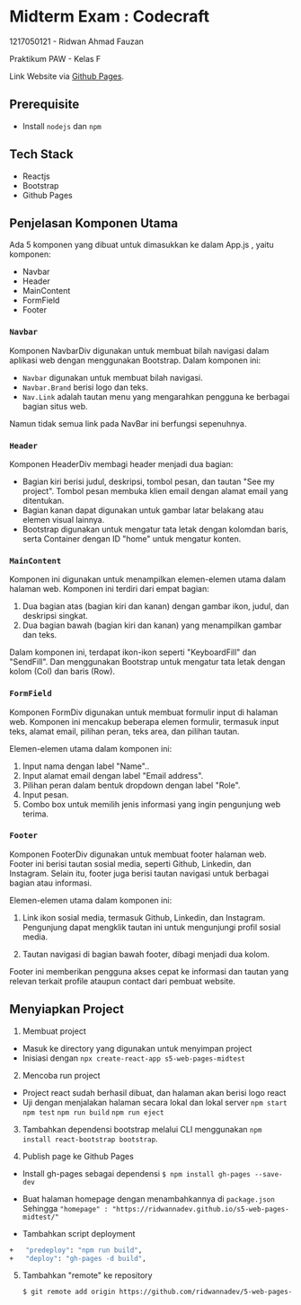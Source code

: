 # Midterm Exam : Codecraft

1217050121 - Ridwan Ahmad Fauzan

Praktikum PAW - Kelas F

Link Website via [Github Pages](https://ridwannadev.github.io/s5-web-pages-midtest/).

## Prerequisite

- Install `nodejs` dan `npm`

## Tech Stack

- Reactjs
- Bootstrap
- Github Pages

## Penjelasan Komponen Utama

Ada 5 komponen yang dibuat untuk dimasukkan ke dalam App.js , yaitu komponen:
- Navbar
- Header
- MainContent
- FormField
- Footer

### `Navbar`

Komponen NavbarDiv digunakan untuk membuat bilah navigasi dalam aplikasi web dengan menggunakan Bootstrap. Dalam komponen ini:

- `Navbar` digunakan untuk membuat bilah navigasi.
- `Navbar.Brand` berisi logo dan teks.
- `Nav.Link` adalah tautan menu yang mengarahkan pengguna ke berbagai bagian situs web.

Namun tidak semua link pada NavBar ini berfungsi sepenuhnya.

### `Header`

Komponen HeaderDiv membagi header menjadi dua bagian:

- Bagian kiri berisi judul, deskripsi, tombol pesan, dan tautan "See my project". Tombol pesan membuka klien email dengan alamat email yang ditentukan.
- Bagian kanan dapat digunakan untuk gambar latar belakang atau elemen visual lainnya.
- Bootstrap digunakan untuk mengatur tata letak dengan kolomdan baris, serta Container dengan ID "home" untuk mengatur konten.

### `MainContent`

Komponen ini digunakan untuk menampilkan elemen-elemen utama dalam halaman web. Komponen ini terdiri dari empat bagian:

1. Dua bagian atas (bagian kiri dan kanan) dengan gambar ikon, judul, dan deskripsi singkat.
2. Dua bagian bawah (bagian kiri dan kanan) yang menampilkan gambar dan teks.

Dalam komponen ini, terdapat ikon-ikon seperti "KeyboardFill" dan "SendFill". Dan menggunakan Bootstrap untuk mengatur tata letak dengan kolom (Col) dan baris (Row).


### `FormField`

Komponen FormDiv digunakan untuk membuat formulir input di halaman web. Komponen ini mencakup beberapa elemen formulir, termasuk input teks, alamat email, pilihan peran, teks area, dan pilihan tautan.

Elemen-elemen utama dalam komponen ini:

1. Input nama dengan label "Name"..
2. Input alamat email dengan label "Email address".
3. Pilihan peran dalam bentuk dropdown dengan label "Role".
4. Input pesan.
5. Combo box untuk memilih jenis informasi yang ingin pengunjung web terima.


### `Footer`

Komponen FooterDiv digunakan untuk membuat footer halaman web. Footer ini berisi tautan sosial media, seperti Github, Linkedin, dan Instagram. Selain itu, footer juga berisi tautan navigasi untuk berbagai bagian atau informasi.

Elemen-elemen utama dalam komponen ini:

1. Link ikon sosial media, termasuk Github, Linkedin, dan Instagram. Pengunjung dapat mengklik tautan ini untuk mengunjungi profil sosial media.

2. Tautan navigasi di bagian bawah footer, dibagi menjadi dua kolom.

Footer ini memberikan pengguna akses cepat ke informasi dan tautan yang relevan terkait profile ataupun contact dari pembuat website.

## Menyiapkan Project

1. Membuat project

- Masuk ke directory yang digunakan untuk menyimpan project
- Inisiasi dengan `npx create-react-app s5-web-pages-midtest`

2. Mencoba run project
- Project react sudah berhasil dibuat, dan halaman akan berisi logo react
- Uji dengan menjalakan halaman secara lokal dan lokal server
`npm start`
`npm test`
`npm run build`
`npm run eject`

3. Tambahkan dependensi bootstrap melalui CLI menggunakan `npm install react-bootstrap bootstrap`. 

4. Publish page ke Github Pages

- Install gh-pages sebagai dependensi
`$ npm install gh-pages --save-dev`
- Buat halaman homepage dengan menambahkannya di `package.json` 
Sehingga `"homepage" : "https://ridwannadev.github.io/s5-web-pages-midtest/"`

- Tambahkan script deployment
```bash
+   "predeploy": "npm run build",
+   "deploy": "gh-pages -d build",
```
5. Tambahkan "remote" ke repository

    ```bash
    $ git remote add origin https://github.com/ridwannadev/5-web-pages-midtest/.git
    ```
